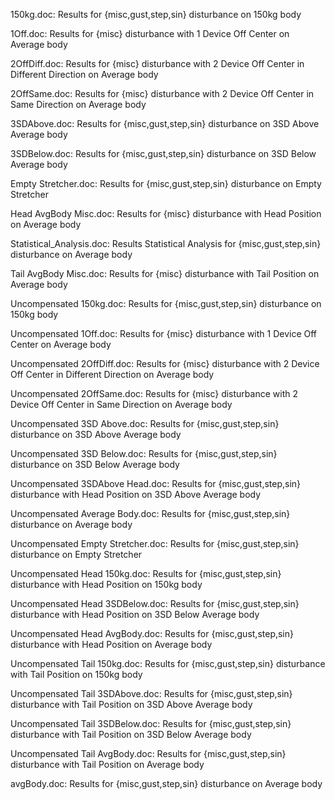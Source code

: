 150kg.doc: Results for {misc,gust,step,sin} disturbance on 150kg body

1Off.doc:  Results for {misc} disturbance with 1 Device Off Center on Average body

2OffDiff.doc: Results for {misc} disturbance with 2 Device Off Center in Different Direction on Average body

2OffSame.doc: Results for {misc} disturbance with 2 Device Off Center in Same Direction on Average body

3SDAbove.doc: Results for {misc,gust,step,sin} disturbance on 3SD Above Average body

3SDBelow.doc: Results for {misc,gust,step,sin} disturbance on 3SD Below Average body

Empty Stretcher.doc: Results for {misc,gust,step,sin} disturbance on Empty Stretcher

Head AvgBody Misc.doc:  Results for {misc} disturbance with Head Position on Average body

Statistical_Analysis.doc: Results Statistical Analysis for {misc,gust,step,sin} disturbance on Average body

Tail AvgBody Misc.doc: Results for {misc} disturbance with Tail Position on Average body

Uncompensated 150kg.doc: Results for {misc,gust,step,sin} disturbance on 150kg body

Uncompensated 1Off.doc: Results for {misc} disturbance with 1 Device Off Center on Average body

Uncompensated 2OffDiff.doc: Results for {misc} disturbance with 2 Device Off Center in Different Direction on Average body

Uncompensated 2OffSame.doc: Results for {misc} disturbance with 2 Device Off Center in Same Direction on Average body
 
Uncompensated 3SD Above.doc: Results for {misc,gust,step,sin} disturbance on 3SD Above Average body

Uncompensated 3SD Below.doc: Results for {misc,gust,step,sin} disturbance on 3SD Below Average body

Uncompensated 3SDAbove Head.doc: Results for {misc,gust,step,sin} disturbance with Head Position on 3SD Above Average body

Uncompensated Average Body.doc: Results for {misc,gust,step,sin} disturbance on Average body

Uncompensated Empty Stretcher.doc: Results for {misc,gust,step,sin} disturbance on Empty Stretcher

Uncompensated Head 150kg.doc: Results for {misc,gust,step,sin} disturbance with Head Position on 150kg body

Uncompensated Head 3SDBelow.doc: Results for {misc,gust,step,sin} disturbance with Head Position on 3SD Below Average body

Uncompensated Head AvgBody.doc: Results for {misc,gust,step,sin} disturbance with Head Position on Average body

Uncompensated Tail 150kg.doc: Results for {misc,gust,step,sin} disturbance with Tail Position on 150kg body

Uncompensated Tail 3SDAbove.doc: Results for {misc,gust,step,sin} disturbance with Tail Position on 3SD Above Average body

Uncompensated Tail 3SDBelow.doc: Results for {misc,gust,step,sin} disturbance with Tail Position on 3SD Below Average body

Uncompensated Tail AvgBody.doc: Results for {misc,gust,step,sin} disturbance with Tail Position on Average body

avgBody.doc: Results for {misc,gust,step,sin} disturbance on Average body
